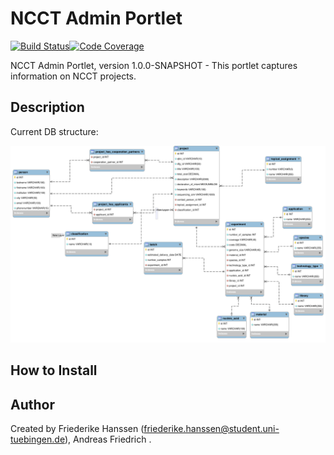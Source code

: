 # NCCT Admin Portlet

[![Build Status](https://travis-ci.com/qbicsoftware/ncct-admin-portlet.svg?branch=development)](https://travis-ci.com/qbicsoftware/ncct-admin-portlet)[![Code Coverage]( https://codecov.io/gh/qbicsoftware/ncct-admin-portlet/branch/development/graph/badge.svg)](https://codecov.io/gh/qbicsoftware/ncct-admin-portlet)

NCCT Admin Portlet, version 1.0.0-SNAPSHOT - This portlet captures information on NCCT projects.

## Description

Current DB structure:

![DB](documents/eer_ncct.png) 

## How to Install


## Author
Created by Friederike Hanssen (friederike.hanssen@student.uni-tuebingen.de),
Andreas Friedrich .


